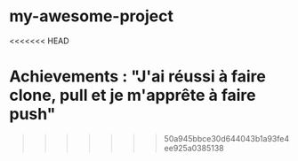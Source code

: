 # my-awesome-project
<<<<<<< HEAD

Achievements :
"J'ai réussi à faire clone, pull et je m'apprête à faire push"
=======
>>>>>>> 50a945bbce30d644043b1a93fe4ee925a0385138

